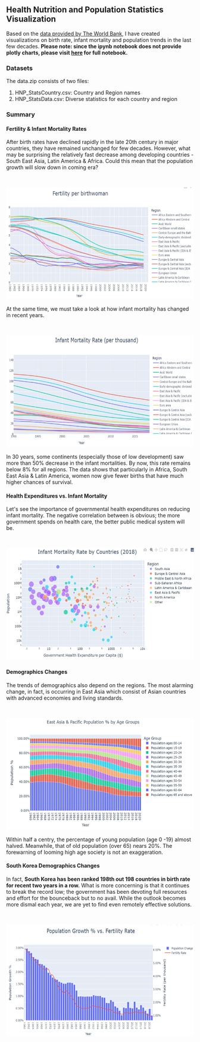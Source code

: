 ## Health Nutrition and Population Statistics Visualization

Based on the [data provided by The World Bank](https://datacatalog.worldbank.org/search/dataset/0037652/Health-Nutrition-and-Population-Statistics), I have created visualizations on birth rate, infant mortality and population trends in the last few decades. **Please note: since the ipynb notebook does not provide plotly charts, please visit [here](https://nbviewer.org/github/jayhoneylee527/Health-Nutrition-and-Population-Statistics-Visualization/blob/main/HNP_visualization.ipynb) for full notebook.**

### Datasets
The data.zip consists of two files:
1) HNP_StatsCountry.csv: Country and Region names 
2) HNP_StatsData.csv: Diverse statistics for each country and region

### Summary

#### Fertility & Infant Mortality Rates
After birth rates have declined rapidly in the late 20th century in major countries, they have remained unchanged for few decades. However, what may be surprising the relatively fast decrease among developing countries - South East Asia, Latin America & Africa. Could this mean that the population growth will slow down in coming era? 

&nbsp;
<p align="center">
  <img src="images/fertility.JPG" width="600" height="300">
</p>

At the same time, we must take a look at how infant mortality has changed in recent years. 

&nbsp;
<p align="center">
  <img src="images/mortality.JPG" width="600" height="300">
</p>

In 30 years, some continents (especially those of low development) saw more than 50% decrease in the infant mortalities. By now, this rate remains below 8% for all regions. The data shows that particularly in Africa, South East Asia & Latin America, women now give fewer births that have much higher chances of survival.    

#### Health Expenditures vs. Infant Mortality
Let's see the importance of governmental health expenditures on reducing infant mortality. The negative correlation between is obvious; the more government spends on health care, the better public medical system will be. 

&nbsp;
<p align="center">
  <img src="images/mortality_expenditure.JPG" width="600" height="300">
</p>

#### Demographics Changes 
The trends of demographics also depend on the regions. The most alarming change, in fact, is occurring in East Asia which consist of Asian countries with advanced economies and living standards.

&nbsp;
<p align="center">
  <img src="images/Population.JPG" width="600" height="300">
</p>

Within half a centry, the percentage of young population (age 0 -19) almost halved. Meanwhile, that of old population (over 65) nears 20%. The forewarning of looming high age society is not an exaggeration.

#### South Korea Demographics Changes
In fact, **South Korea has been ranked 198th out 198 countries in birth rate for recent two years in a row.** What is more concerning is that it continues to break the record low; the government has been devoting full resources and effort for the bounceback but to no avail. While the outlook becomes more dismal each year, we are yet to find even remotely effective solutions.

&nbsp;
<p align="center">
  <img src="images/korea_population.JPG" width="600" height="300">
</p>
